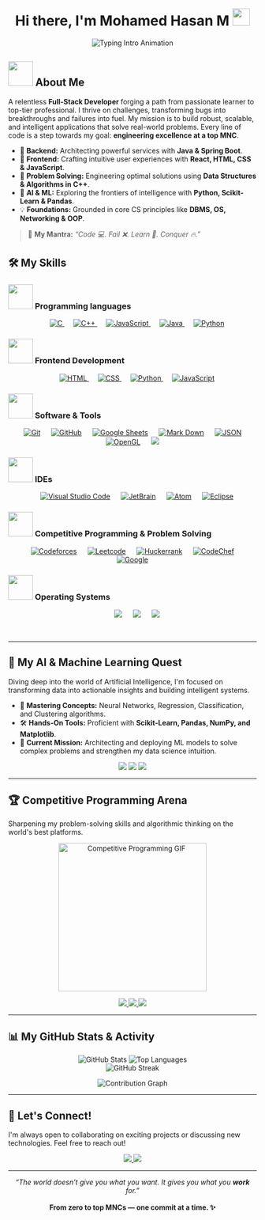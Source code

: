 <h1 align="center">Hi there, I'm Mohamed Hasan M <img  src="https://media.giphy.com/media/hvRJCLFzcasrR4ia7z/giphy.gif" width="35"></h1>

<p align="center">
  <img src="https://readme-typing-svg.herokuapp.com?font=Fira+Code&duration=3000&pause=1000&color=00BFFF&center=true&vCenter=true&width=550&lines=Full+Stack+Developer;Java+%26+Spring+Boot+Architect;AI+%7C+ML+%7C+DSA+Enthusiast;Turning+Coffee+into+Code;Building+Tomorrow's+Tech+Today" alt="Typing Intro Animation" />
</p>


## <picture><img src = "https://github.com/7oSkaaa/7oSkaaa/blob/main/Images/about_me.gif?raw=true" width = 50px></picture> About Me

A relentless **Full-Stack Developer** forging a path from passionate learner to top-tier professional. I thrive on challenges, transforming bugs into breakthroughs and failures into fuel. My mission is to build robust, scalable, and intelligent applications that solve real-world problems. Every line of code is a step towards my goal: **engineering excellence at a top MNC**.

- 🔭 **Backend:** Architecting powerful services with **Java & Spring Boot**.
- 🎨 **Frontend:** Crafting intuitive user experiences with **React, HTML, CSS & JavaScript**.
- 🧠 **Problem Solving:** Engineering optimal solutions using **Data Structures & Algorithms in C++**.
- 🤖 **AI & ML:** Exploring the frontiers of intelligence with **Python, Scikit-Learn & Pandas**.
- 💡 **Foundations:** Grounded in core CS principles like **DBMS, OS, Networking & OOP**.

> 🚀 **My Mantra:** *“Code 💻. Fail ❌. Learn 🧠. Conquer 🔥.”*



## 🛠️ My Skills

### <picture> <img src = "https://github.com/7oSkaaa/7oSkaaa/blob/main/Images/Programming_Languages.gif?raw=true" width = 50px>  </picture> Programming languages

<p align="center"> 
  &emsp; 
  <a href="https://www.cprogramming.com/" target="_blank"> 
    <img alt="C" src="https://img.shields.io/badge/C%20-%232370ED.svg?style=plastic&logo=c&logoColor=white">
  </a> 
  &emsp;
  <a href="https://www.w3schools.com/cpp/" target="_blank"> 
    <img alt="C++" src="https://img.shields.io/badge/C++%20-%2300599C.svg?style=plastic&logo=c%2B%2B&logoColor=white">
  </a> 
  &emsp;
  <a href="https://developer.mozilla.org/en-US/docs/Web/JavaScript" target="_blank"> 
     <img alt="JavaScript" src="https://img.shields.io/badge/JavaScript%20-%23F7DF1E.svg?style=plastic&logo=javascript&logoColor=black">
   </a>
  &emsp;
  <a href="https://www.java.com" target="_blank"> 
    <img alt="Java" src="https://img.shields.io/badge/Java-%23007396.svg?style=plastic&logo=java&logoColor=white">
  </a>
  &emsp;
   <a href="https://www.python.org" target="_blank">
    <img alt="Python" src="https://img.shields.io/badge/Python%20-%2314354C.svg?style=plastic&logo=python&logoColor=white">
  </a>
</p>

### <picture> <img src = "https://github.com/7oSkaaa/7oSkaaa/blob/main/Images/Front_End.gif?raw=true" width = 50px>  </picture> Frontend Development
<p align="center"> 
  &emsp; 
  <a href="https://www.w3.org/html/" target="_blank"> 
   <img alt="HTML" src="https://img.shields.io/badge/HTML5%20-%23E34F26.svg?style=plastic&logo=html5&logoColor=white">
  </a>   
  &emsp;
  <a href="https://www.w3schools.com/css/" target="_blank">
    <img alt="CSS" src="https://img.shields.io/badge/CSS%20-%231572B6.svg?style=plastic&logo=css3&logoColor=white">
  </a> 
  &emsp;
  <a href="https://www.python.org" target="_blank">
    <img alt="Python" src="https://img.shields.io/badge/react-%2361DAFB.svg?style=plastic&logo=React&logoColor=black">
  </a>
  &emsp;
  <a href="https://developer.mozilla.org/en-US/docs/Web/JavaScript" target="_blank"> 
     <img alt="JavaScript" src="https://img.shields.io/badge/JavaScript%20-%23F7DF1E.svg?style=plastic&logo=javascript&logoColor=black">
   </a>
  
</p>

 ### <picture> <img src = "https://github.com/7oSkaaa/7oSkaaa/blob/main/Images/Software_Tools.gif?raw=true" width = 50px>  </picture> Software & Tools
 
<p align="center">
  &emsp;
    <a href="#"><img alt="Git" src="https://img.shields.io/badge/Git%20-%23F05033.svg?style=plastic&logo=git&logoColor=white"></a>
  &emsp;
    <a href="#"><img alt="GitHub" src="https://img.shields.io/badge/github-%23181717.svg?style=plastic&logo=github&logoColor=white"></a>
  &emsp;
    <a href="#"><img alt="Google Sheets" src="https://img.shields.io/badge/Google%20Sheets%20-%2334A853.svg?style=plastic&logo=google%20sheets&logoColor=white"></a>
  &emsp;
    <a href="#"><img alt="Mark Down" src="https://img.shields.io/badge/Markdown-000000?style=plastic&logo=markdown&logoColor=white"></a>
  &emsp;
    <a href="#"><img alt="JSON" img src="https://img.shields.io/badge/json-%23000000.svg?style=plastic&logo=json&logoColor=white"></a>
  &emsp;
    <a href="#"><img alt="OpenGL" src="https://img.shields.io/badge/opengl-%235586A4.svg?style=plastic&logo=opengl&logoColor=white"></a>
  &emsp;
    <a href="#"><img src="https://img.shields.io/badge/mysql-%234479A1.svg?&style=plastic&logo=mysql&logoColor=white"/></a>
</p>

 ### <picture> <img src = "https://github.com/7oSkaaa/7oSkaaa/blob/main/Images/IDEs.gif?raw=true" width = 50px>  </picture> IDEs
 
<p align="center">
  &emsp;
    <a href="#"><img alt="Visual Studio Code" src="https://img.shields.io/badge/Visual%20Studio%20Code-0078d7.svg?style=plastic&logo=visual-studio-code&logoColor=white"></a>
  &emsp;
    <a href="#"><img alt="JetBrain" src="https://img.shields.io/badge/jetbrains-%23000000.svg?style=plastic&logo=jetbrains&logoColor=white" /></a>
  &emsp;
    <a href="#"><img alt="Atom" src="https://img.shields.io/badge/atom-%2366595C.svg?&style=plastic&logo=atom&logoColor=white" /></a>
  &emsp;
    <a href="#"><img alt="Eclipse" src="https://img.shields.io/badge/eclipse%20ide-%232C2255.svg?&style=plastic&logo=eclipse%20ide&logoColor=white" /></a>
</p>

 ### <picture> <img src = "https://github.com/7oSkaaa/7oSkaaa/blob/main/Images/CP_PS.gif?raw=true" width = 50px>  </picture> Competitive Programming & Problem Solving
 
<p align="center">
  &emsp;
    <a href="#"><img alt = "Codeforces" src="https://img.shields.io/badge/codeforces%20-%231F8ACB.svg?style=plastic&logo=codeforces&logoColor=white" /></a>	
  &emsp;
    <a href="#"><img alt = "Leetcode" src="https://img.shields.io/badge/leetcode%20-%23FFA116.svg?style=plastic&logo=leetcode&logoColor=black" /></a>
  &emsp;
    <a href="#"><img alt = "Huckerrank" src="https://img.shields.io/badge/hackerrank-%232EC866.svg?style=plastic&logo=hackerrank&logoColor=white" /></a>
  &emsp;
    <a href="#"><img alt = "CodeChef" src="https://img.shields.io/badge/codechef-%235B4638.svg?style=plastic&logo=codechef&logoColor=white" /></a>
  &emsp;
    <a href="#"><img alt = "Google" src="https://img.shields.io/badge/google-%234285F4.svg?style=plastic&logo=google&logoColor=white" /></a>
</p>

 ### <picture> <img src = "https://github.com/7oSkaaa/7oSkaaa/blob/main/Images/OS.gif?raw=true" width = 50px>  </picture> Operating Systems
 
<p align="center">
  &emsp;
    <a href="#"><img src="https://img.shields.io/badge/Linux-FCC624?style=plastic&logo=linux&logoColor=black"></a>
  &emsp;
    <a href="#"><img src="https://img.shields.io/badge/Ubuntu-E95420?style=plastic&logo=ubuntu&logoColor=white"></a>
  &emsp;
    <a href="#"><img src="https://img.shields.io/badge/Windows-0078D6?style=plastic&logo=windows&logoColor=white"></a>
</p>

<br> 

---

## 🤖 My AI & Machine Learning Quest

Diving deep into the world of Artificial Intelligence, I'm focused on transforming data into actionable insights and building intelligent systems.

- 🧠 **Mastering Concepts:** Neural Networks, Regression, Classification, and Clustering algorithms.
- 🛠️ **Hands-On Tools:** Proficient with **Scikit-Learn, Pandas, NumPy, and Matplotlib**.
- 🚀 **Current Mission:** Architecting and deploying ML models to solve complex problems and strengthen my data science intuition.

<p align="center">
  <img src="https://img.shields.io/badge/AI%2FML-Enthusiast-blueviolet?style=for-the-badge&logo=tensorflow&logoColor=white"/>
  <img src="https://img.shields.io/badge/Deep%20Learning-In%20Progress-orange?style=for-the-badge&logo=pytorch&logoColor=white"/>
  <img src="https://img.shields.io/badge/Data%20Science-Explorer-brightgreen?style=for-the-badge&logo=anaconda&logoColor=white"/>
</p>

---

## 🏆 Competitive Programming Arena

Sharpening my problem-solving skills and algorithmic thinking on the world's best platforms.

<p align="center">
  <img src="https://media.giphy.com/media/LmNwrBhejkK9EFP504/giphy.gif" width="300px" alt="Competitive Programming GIF"/>
</p>

<p align="center">
  <a href="https://leetcode.com/u/mohamedhasan8403/">
    <img src="https://img.shields.io/badge/LeetCode-FFA116?style=for-the-badge&logo=leetcode&logoColor=black"/>
  </a>
  <a href="https://www.hackerrank.com/profile/hm0401234">
    <img src="https://img.shields.io/badge/HackerRank-2EC866?style=for-the-badge&logo=hackerrank&logoColor=white"/>
  </a>
  <a href="https://www.geeksforgeeks.org/user/mohamedhank84/">
    <img src="https://img.shields.io/badge/GeeksforGeeks-0F9D58?style=for-the-badge&logo=geeksforgeeks&logoColor=white"/>
  </a>
</p>

---

## 📊 My GitHub Stats & Activity

<p align="center">
  <img src="https://github-readme-stats.vercel.app/api?username=mohamedhasan-coder&show_icons=true&theme=tokyonight&count_private=true&hide_border=true" alt="GitHub Stats" />
  <img src="https://github-readme-stats.vercel.app/api/top-langs/?username=mohamedhasan-coder&layout=compact&theme=tokyonight&hide_border=true" alt="Top Languages"/>
  <br>
  <img src="https://github-readme-streak-stats.herokuapp.com?user=mohamedhasan-coder&theme=tokyonight&hide_border=true" alt="GitHub Streak"/>
</p>

<p align="center">
  <img src="https://github-readme-activity-graph.vercel.app/graph?username=mohamedhasan-coder&theme=react-dark&hide_border=true&bg_color=0D1117&line=00BFFF&point=FFFFFF&area=true&area_color=00BFFF" alt="Contribution Graph"/>
</p>

---

## 🤝 Let's Connect!

I'm always open to collaborating on exciting projects or discussing new technologies. Feel free to reach out!

<p align="center">
  <a href="mailto:mohamedhasan8403@gmail.com">
    <img src="https://img.shields.io/badge/Gmail-D14836?style=for-the-badge&logo=gmail&logoColor=white"/>
  </a>
  <a href="https://linkedin.com/in/mohamedhasan8403">
    <img src="https://img.shields.io/badge/LinkedIn-0A66C2?style=for-the-badge&logo=linkedin&logoColor=white"/>
  </a>
</p>

---

<p align="center">
  <i>“The world doesn’t give you what you want. It gives you what you <b>work</b> for.”</i>
  <br><br>
  <b>From zero to top MNCs — one commit at a time. ✨</b>
</p>
